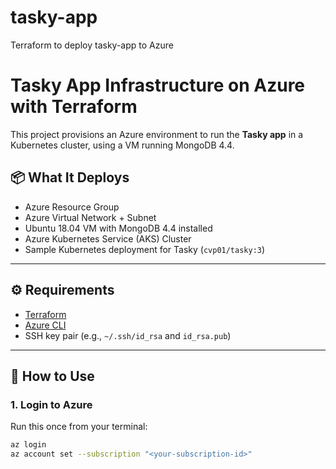 # tasky-app
Terraform to deploy tasky-app to Azure 


# Tasky App Infrastructure on Azure with Terraform

This project provisions an Azure environment to run the **Tasky app** in a Kubernetes cluster, using a VM running MongoDB 4.4.

## 📦 What It Deploys

- Azure Resource Group
- Azure Virtual Network + Subnet
- Ubuntu 18.04 VM with MongoDB 4.4 installed
- Azure Kubernetes Service (AKS) Cluster
- Sample Kubernetes deployment for Tasky (`cvp01/tasky:3`)

---

## ⚙️ Requirements

- [Terraform](https://developer.hashicorp.com/terraform/downloads)
- [Azure CLI](https://learn.microsoft.com/en-us/cli/azure/install-azure-cli)
- SSH key pair (e.g., `~/.ssh/id_rsa` and `id_rsa.pub`)

---

## 🚀 How to Use

### 1. Login to Azure

Run this once from your terminal:

```bash
az login
az account set --subscription "<your-subscription-id>"
